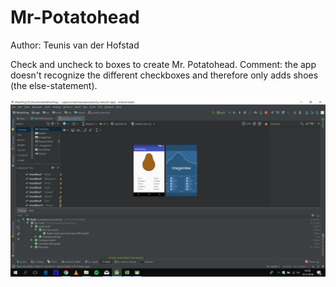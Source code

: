 # Mr-Potatohead

Author: Teunis van der Hofstad

Check and uncheck to boxes to create Mr. Potatohead. 
Comment: the app doesn't recognize the different checkboxes and therefore only adds shoes (the else-statement). 

![Alt text](https://github.com/teunisvdh/Mr-Potatohead/blob/master/Screenshot%20mrpotato.JPG "screenshot")
